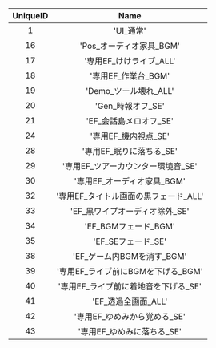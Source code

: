 | UniqueID | Name |
|:--:|:--:|
| 1 | 'UI_通常' | 
| 16 | 'Pos_オーディオ家具_BGM' | 
| 17 | '専用EF_けけライブ_ALL' | 
| 18 | '専用EF_作業台_BGM' | 
| 19 | 'Demo_ツール壊れ_ALL' | 
| 20 | 'Gen_時報オフ_SE' | 
| 21 | 'EF_会話島メロオフ_SE' | 
| 24 | '専用EF_機内視点_SE' | 
| 28 | '専用EF_眠りに落ちる_SE' | 
| 29 | '専用EF_ツアーカウンター環境音_SE' | 
| 30 | '専用EF_オーディオ家具_BGM' | 
| 32 | '専用EF_タイトル画面の黒フェード_ALL' | 
| 33 | 'EF_黒ワイプオーディオ除外_SE' | 
| 34 | 'EF_BGMフェード_BGM' | 
| 35 | 'EF_SEフェード_SE' | 
| 38 | 'EF_ゲーム内BGMを消す_BGM' | 
| 39 | '専用EF_ライブ前にBGMを下げる_BGM' | 
| 40 | '専用EF_ライブ前に着地音を下げる_SE' | 
| 41 | 'EF_透過全画面_ALL' | 
| 42 | '専用EF_ゆめみから覚める_SE' | 
| 43 | '専用EF_ゆめみに落ちる_SE' | 
